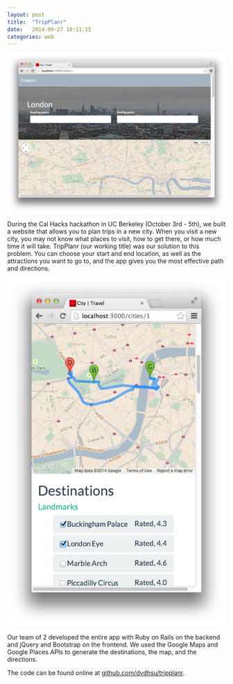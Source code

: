 ```yaml
---
layout: post
title:  "TripPlanr"
date:   2014-09-27 18:11:15
categories: web
---
```

<img src="/images/TripPlanr4.png">
<p>During the Cal Hacks hackathon in UC Berkeley (October 3rd - 5th), we built a website that allows you to plan trips in a new city. When you visit a new city, you may not know what places to visit, how to get there, or how much time it will take. TripPlanr (our working title) was our solution to this problem. You can choose your start and end location, as well as the attractions you want to go to, and the app gives you the most effective path and directions.</p>

<div class="row">
<div class="col-xs-6">
<img src="/images/TripPlanr3.png">
</div>
<div class="col-xs-6">
<p>
Our team of 2 developed the entire app with Ruby on Rails on the backend and jQuery and Bootstrap on the frontend. We used the Google Maps and Google Places APIs to generate the destinations, the map, and the directions.
</p>
<p>
The code can be found online at <a href="http://github.com/dvdhsu/tripplanr">github.com/dvdhsu/tripplanr</a>.
</p></div>
</div>